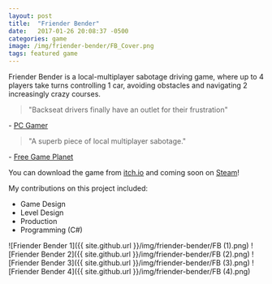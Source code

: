 ```yaml
---
layout: post
title:  "Friender Bender"
date:   2017-01-26 20:08:37 -0500
categories: game
image: /img/friender-bender/FB_Cover.png
tags: featured game
---
```

Friender Bender is a local-multiplayer sabotage driving game, where up to 4 players take turns controlling 1 car, avoiding obstacles and navigating 2 increasingly crazy courses.

>"Backseat drivers finally have an outlet for their frustration" 

\- [PC Gamer](http://www.pcgamer.com/free-games-of-the-week)

>"A superb piece of local multiplayer sabotage." 

\- [Free Game Planet](https://www.freegameplanet.com/friender-bender-download-game/)

You can download the game from [itch.io](https://wickedly.itch.io/friender-bender) and coming soon on [Steam](https://steamcommunity.com/sharedfiles/filedetails/?id=816824713)!

My contributions on this project included:

* Game Design
* Level Design
* Production
* Programming (C#)

![Friender Bender 1]({{ site.github.url }}/img/friender-bender/FB (1).png)
![Friender Bender 2]({{ site.github.url }}/img/friender-bender/FB (2).png)
![Friender Bender 3]({{ site.github.url }}/img/friender-bender/FB (3).png)
![Friender Bender 4]({{ site.github.url }}/img/friender-bender/FB (4).png)

